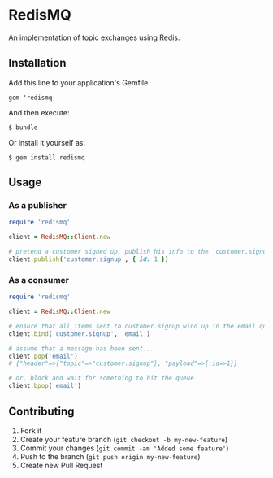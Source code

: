 # RedisMQ

An implementation of topic exchanges using Redis.

## Installation

Add this line to your application's Gemfile:

    gem 'redismq'

And then execute:

    $ bundle

Or install it yourself as:

    $ gem install redismq

## Usage

### As a publisher

```ruby
require 'redismq'

client = RedisMQ::Client.new

# pretend a customer signed up, publish his info to the 'customer.signup' topic
client.publish('customer.signup', { id: 1 })
```

### As a consumer

```ruby
require 'redismq'

client = RedisMQ::Client.new

# ensure that all items sent to customer.signup wind up in the email queue
client.bind('customer.signup', 'email')

# assume that a message has been sent...
client.pop('email')
# {"header"=>{"topic"=>"customer.signup"}, "payload"=>{:id=>1}}

# or, block and wait for something to hit the queue
client.bpop('email')
```

## Contributing

1. Fork it
2. Create your feature branch (`git checkout -b my-new-feature`)
3. Commit your changes (`git commit -am 'Added some feature'`)
4. Push to the branch (`git push origin my-new-feature`)
5. Create new Pull Request
